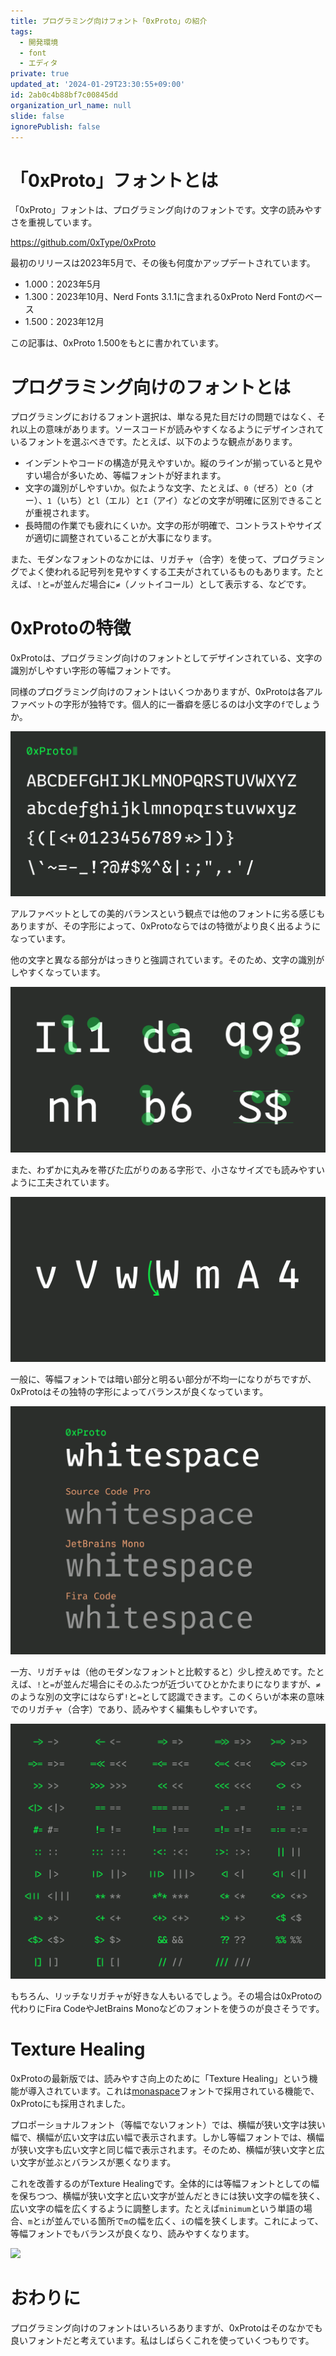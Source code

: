 ```yaml
---
title: プログラミング向けフォント「0xProto」の紹介
tags:
  - 開発環境
  - font
  - エディタ
private: true
updated_at: '2024-01-29T23:30:55+09:00'
id: 2ab0c4b88bf7c00845dd
organization_url_name: null
slide: false
ignorePublish: false
---
```

# 「0xProto」フォントとは

「0xProto」フォントは、プログラミング向けのフォントです。文字の読みやすさを重視しています。

https://github.com/0xType/0xProto

最初のリリースは2023年5月で、その後も何度かアップデートされています。

* 1.000：2023年5月
* 1.300：2023年10月、Nerd Fonts 3.1.1に含まれる0xProto Nerd Fontのベース
* 1.500：2023年12月

この記事は、0xProto 1.500をもとに書かれています。

# プログラミング向けのフォントとは

プログラミングにおけるフォント選択は、単なる見た目だけの問題ではなく、それ以上の意味があります。ソースコードが読みやすくなるようにデザインされているフォントを選ぶべきです。たとえば、以下のような観点があります。

* インデントやコードの構造が見えやすいか。縦のラインが揃っていると見やすい場合が多いため、等幅フォントが好まれます。
* 文字の識別がしやすいか。似たような文字、たとえば、`0`（ぜろ）と`O`（オー）、`1`（いち）と`l`（エル）と`I`（アイ）などの文字が明確に区別できることが重視されます。
* 長時間の作業でも疲れにくいか。文字の形が明確で、コントラストやサイズが適切に調整されていることが大事になります。

また、モダンなフォントのなかには、リガチャ（合字）を使って、プログラミングでよく使われる記号列を見やすくする工夫がされているものもあります。たとえば、`!`と`=`が並んだ場合に`≠`（ノットイコール）として表示する、などです。

# 0xProtoの特徴

0xProtoは、プログラミング向けのフォントとしてデザインされている、文字の識別がしやすい字形の等幅フォントです。

同様のプログラミング向けのフォントはいくつかありますが、0xProtoは各アルファベットの字形が独特です。個人的に一番癖を感じるのは小文字の`f`でしょうか。

![](https://github.com/0xType/0xProto/blob/811b631109dbde8332a845f3df077a55f37eb03e/images/examples.png?raw=true)

アルファベットとしての美的バランスという観点では他のフォントに劣る感じもありますが、その字形によって、0xProtoならではの特徴がより良く出るようになっています。

他の文字と異なる部分がはっきりと強調されています。そのため、文字の識別がしやすくなっています。

![](https://github.com/0xType/0xProto/blob/811b631109dbde8332a845f3df077a55f37eb03e/images/distinction.png?raw=true)

また、わずかに丸みを帯びた広がりのある字形で、小さなサイズでも読みやすいように工夫されています。

![](https://github.com/0xType/0xProto/blob/811b631109dbde8332a845f3df077a55f37eb03e/images/legibility.png?raw=true)

一般に、等幅フォントでは暗い部分と明るい部分が不均一になりがちですが、0xProtoはその独特の字形によってバランスが良くなっています。

![](https://github.com/0xType/0xProto/blob/811b631109dbde8332a845f3df077a55f37eb03e/images/whitespace.png?raw=true)

一方、リガチャは（他のモダンなフォントと比較すると）少し控えめです。たとえば、`!`と`=`が並んだ場合にそのふたつが近づいてひとかたまりになりますが、`≠`のような別の文字にはならず`!`と`=`として認識できます。このくらいが本来の意味でのリガチャ（合字）であり、読みやすく編集もしやすいです。

![](https://github.com/0xType/0xProto/blob/811b631109dbde8332a845f3df077a55f37eb03e/images/all_ligatures.png?raw=true)

もちろん、リッチなリガチャが好きな人もいるでしょう。その場合は0xProtoの代わりにFira CodeやJetBrains Monoなどのフォントを使うのが良さそうです。

# Texture Healing

0xProtoの最新版では、読みやすさ向上のために「Texture Healing」という機能が導入されています。これは[monaspace](https://github.com/githubnext/monaspace)フォントで採用されている機能で、0xProtoにも採用されました。

プロポーショナルフォント（等幅でないフォント）では、横幅が狭い文字は狭い幅で、横幅が広い文字は広い幅で表示されます。しかし等幅フォントでは、横幅が狭い文字も広い文字と同じ幅で表示されます。そのため、横幅が狭い文字と広い文字が並ぶとバランスが悪くなります。

これを改善するのがTexture Healingです。全体的には等幅フォントとしての幅を保ちつつ、横幅が狭い文字と広い文字が並んだときには狭い文字の幅を狭く、広い文字の幅を広くするように調整します。たとえば`minimum`という単語の場合、`m`と`i`が並んでいる箇所で`m`の幅を広く、`i`の幅を狭くします。これによって、等幅フォントでもバランスが良くなり、読みやすくなります。

![](https://github.com/githubnext/monaspace/blob/380f29b3277ff46b8bd8577bdd7d1b60358e6c6c/docs/images/LM-GH-TextureHealing-Documentation-10.png?raw=true)

# おわりに

プログラミング向けのフォントはいろいろありますが、0xProtoはそのなかでも良いフォントだと考えています。私はしばらくこれを使っていくつもりです。
